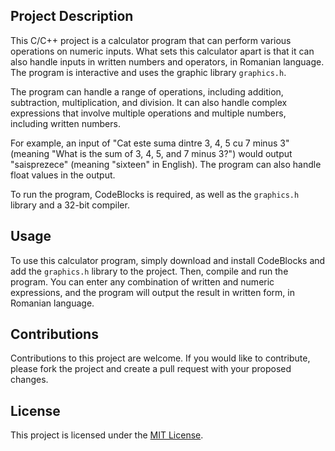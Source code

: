 ## Project Description

This C/C++ project is a calculator program that can perform various operations on numeric inputs. What sets this calculator apart is that it can also handle inputs in written numbers and operators, in Romanian language. The program is interactive and uses the graphic library `graphics.h`.

The program can handle a range of operations, including addition, subtraction, multiplication, and division. It can also handle complex expressions that involve multiple operations and multiple numbers, including written numbers. 

For example, an input of "Cat este suma dintre 3, 4, 5 cu 7 minus 3" (meaning "What is the sum of 3, 4, 5, and 7 minus 3?") would output "saisprezece" (meaning "sixteen" in English). The program can also handle float values in the output.

To run the program, CodeBlocks is required, as well as the `graphics.h` library and a 32-bit compiler. 

## Usage

To use this calculator program, simply download and install CodeBlocks and add the `graphics.h` library to the project. Then, compile and run the program. You can enter any combination of written and numeric expressions, and the program will output the result in written form, in Romanian language.

## Contributions

Contributions to this project are welcome. If you would like to contribute, please fork the project and create a pull request with your proposed changes. 

## License

This project is licensed under the [MIT License](LICENSE).
